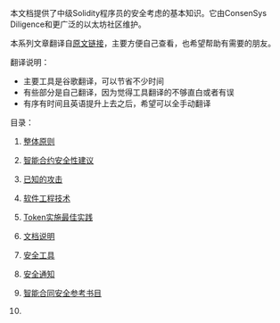 本文档提供了中级Solidity程序员的安全考虑的基本知识。它由ConsenSys Diligence和更广泛的以太坊社区维护。

本系列文章翻译自[原文链接](https://consensys.github.io/smart-contract-best-practices)，主要方便自己查看，也希望帮助有需要的朋友。



翻译说明：

 - 主要工具是谷歌翻译，可以节省不少时间
- 有些部分是自己翻译，因为觉得工具翻译的不够直白或者有误
- 有序有时间且英语提升上去之后，希望可以全手动翻译

目录：

1.  [整体原则](整体原则.md)

2.  [智能合约安全性建议](智能合约安全性建议.md)

3.  [已知的攻击](已知的攻击.md)

4.  [软件工程技术](软件工程技术.md)

5.  [Token实施最佳实践](Token实施最佳实践.md)

6.  [文档说明](文档说明,md)

7.  [安全工具](安全工具.md)

8.  [安全通知](安全通知.md)

9.  [智能合同安全参考书目](智能合同安全参考书目.md)

10.  ​

     ​